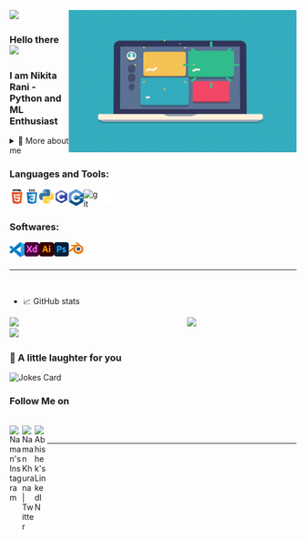 <!-- ![](./index.gif) -->

![](https://visitor-badge.glitch.me/badge?page_id=nikichy.nikichy)
<img align="right" alt="GIF" src="./index.gif" width="400" height="250" />
### Hello there <img src="https://raw.githubusercontent.com/MartinHeinz/MartinHeinz/master/wave.gif" width="30px"> 
### I am Nikita Rani - Python and ML Enthusiast 

  
<details>
  <summary>🧑 More about me</summary>

- 🔭 I’m currently working on Python Applications and Machine Learning
 
- 🌱 I’m currently learning Machine Learning and Deep Learning
 
- 👯 I’m looking to collaborate on Python Projects
 
- 🤔 I’m looking for help with bugs and problem occurs during Python Development
 
- 💬 Ask me about Python Scripts and Machine Learning,I am happy to help;
 
- 📫 How to reach me: Ping me on nikichy7782@gmail.com
 
- 😄 Pronouns: ...
 
- ⚡ Fun fact: No one other better understands the code of a problem than his writer
 
- 💼 any freelance work? do reach, [email](mailto:nikichy7782@gmail.com) :)

</details>


<!--  <img align="right" alt="GIF" src="https://github.com/abhisheknaiidu/abhisheknaiidu/blob/master/code.gif?raw=true" width="300" height="220" /> -->
 

### Languages and Tools:


<a href="https://www.w3.org/html/" target="_blank"><img align="left" alt="HTML5" width="26px" src="https://raw.githubusercontent.com/github/explore/80688e429a7d4ef2fca1e82350fe8e3517d3494d/topics/html/html.png" /></a>
<a href="https://www.w3schools.com/css/" target="_blank"><img align="left" alt="CSS3" width="26px" src="https://raw.githubusercontent.com/github/explore/80688e429a7d4ef2fca1e82350fe8e3517d3494d/topics/css/css.png" /></a>
<a href="https://www.python.org" target="_blank"> <img align="left" alt="Python" width="26px" src="https://github.com/Aakarsh-B/trying-repos/blob/master/python-5.svg?raw=true"/> </a>
<a href="https://www.cprogramming.com/" target="_blank"> <img align="left" alt="C" width="26px" src="https://github.com/Aakarsh-B/trying-repos/blob/master/c-programming.png"/> </a>
<a href="https://www.w3schools.com/cpp/" target="_blank"> <img align="left" alt="C++" width="26px" src="https://github.com/Aakarsh-B/trying-repos/blob/master/c++.png"/> </a>
<a href="https://git-scm.com/" target="_blank"> <img align="left" alt="git" width="26px" src="https://www.vectorlogo.zone/logos/git-scm/git-scm-icon.svg"/> </a>
<img align="left" alt="GitHub" width="26px" src="https://github.com/Aakarsh-B/trying-repos/blob/master/github.svg" />
<br />
<br />
### Softwares:

<img align="left" alt="Visual Studio Code" width="26px" src="https://raw.githubusercontent.com/github/explore/80688e429a7d4ef2fca1e82350fe8e3517d3494d/topics/visual-studio-code/visual-studio-code.png" />
<a href="https://www.adobe.com/products/xd.html" target="_blank"> <img align="left" alt="XD" width="26px" src="https://github.com/Aakarsh-B/trying-repos/blob/master/adobexd.png?raw=true"/> </a> 
<a href="https://www.adobe.com/in/products/illustrator.html" target="_blank"> <img align="left" alt="Illustrator" width="26px" src="https://github.com/Aakarsh-B/trying-repos/blob/master/illustrator.png?raw=true"/> </a> 
<a href="https://www.photoshop.com/en" target="_blank"> <img align="left" alt="Photoshop" width="26px" src="https://github.com/Aakarsh-B/trying-repos/blob/master/photoshop.png?raw=true"/> </a>
<a href="https://www.blender.org" target="_blank"> <img align="left" alt="Photoshop" width="26px" src="https://github.com/Aakarsh-B/trying-repos/blob/master/blender.png?raw=true"/> </a>


<br />
<br />

---


<!-- Actual text -->

<br/>


- 📈 GitHub stats

<img align="right" width="38%" src="https://i.imgur.com/VxANS89.jpg"/>

  <a href="https://github.com/nikichy"><img width="50%" src="https://github-readme-stats.vercel.app/api?username=nikichy&theme=radical&title_color=ff3068"></a>
  <br />
  <a href="https://github.com/Giingu"><img width="50%" src="http://github-readme-streak-stats.herokuapp.com/?user=nikichy&theme=radical&date_format=M%20j%5B%2C%20Y%5D&ring=ff3068&fire=ff3068&sideNums=ff3068"></a>
<!--  <img align="right" alt="GIF" src="https://github.com/abhisheknaiidu/abhisheknaiidu/blob/master/code.gif?raw=true" width="300" height="200" /> -->
</div>








### 🙊 A little laughter for you
![Jokes Card](https://readme-jokes.vercel.app/api?theme=dracula)

### Follow Me on

<br />
<a href="https://www.instagram.com/nikichy_/">
  <img align="left" alt="Naman's Instagram" width="22px" src="https://raw.githubusercontent.com/hussainweb/hussainweb/main/icons/instagram.png" />
</a>

<a href="https://twitter.com/NikitaR19994894">
  <img align="left" alt="Naman Khurana | Twitter" width="22px" src="https://raw.githubusercontent.com/peterthehan/peterthehan/master/assets/twitter.svg" />
</a>
<a href="https://www.linkedin.com/in/">
  <img align="left" alt="Abhishek's LinkedIN" width="22px" src="https://raw.githubusercontent.com/peterthehan/peterthehan/master/assets/linkedin.svg" />
</a>

<br />

---
